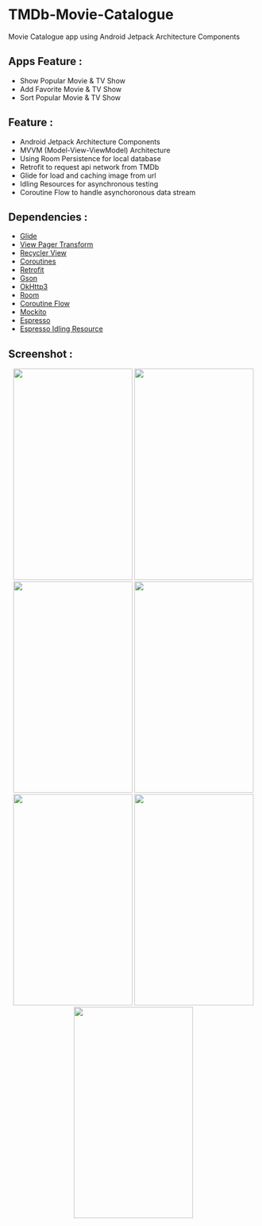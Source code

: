 # TMDb-Movie-Catalogue
Movie Catalogue app using Android Jetpack Architecture Components

## Apps Feature  :
* Show Popular Movie & TV Show
* Add Favorite Movie & TV Show
* Sort Popular Movie & TV Show

## Feature  :
* Android Jetpack Architecture Components
* MVVM (Model-View-ViewModel) Architecture
* Using Room Persistence for local database
* Retrofit to request api network from TMDb
* Glide for load and caching image from url
* Idling Resources for asynchronous testing
* Coroutine Flow to handle asynchoronous data stream

## Dependencies :
* [Glide](https://github.com/bumptech/glide)
* [View Pager Transform](https://github.com/ToxicBakery/ViewPagerTransforms)
* [Recycler View](https://developer.android.com/jetpack/androidx/releases/recyclerview)
* [Coroutines](https://github.com/Kotlin/kotlinx.coroutines)
* [Retrofit](https://square.github.io/retrofit/)
* [Gson](https://github.com/google/gson)
* [OkHttp3](https://github.com/square/okhttp/tree/master/okhttp-logging-interceptor)
* [Room](https://developer.android.com/training/data-storage/room)
* [Coroutine Flow](https://github.com/Kotlin/kotlinx.coroutines)
* [Mockito](https://github.com/mockito/mockito)
* [Espresso](https://developer.android.com/training/testing/espresso/setup)
* [Espresso Idling Resource](https://developer.android.com/training/testing/set-up-project)

## Screenshot : 
<p align="center">
  <img src="https://user-images.githubusercontent.com/27962017/109411967-ff1dba80-79d7-11eb-8c2c-d45ba57c6a2f.png" width="240" height="426">
  <img src="https://user-images.githubusercontent.com/27962017/109411976-0e046d00-79d8-11eb-884e-373373d91c5b.png" width="240" height="426">
  <img src="https://user-images.githubusercontent.com/27962017/109411991-1f4d7980-79d8-11eb-8f63-4a9de45f99f8.png" width="240" height="426">
  <img src="https://user-images.githubusercontent.com/27962017/109412023-5e7bca80-79d8-11eb-9a6e-90c634dc65e7.png" width="240" height="426">
  <img src="https://user-images.githubusercontent.com/27962017/109412076-8a974b80-79d8-11eb-9edb-eee46bd40c91.png" width="240" height="426">
  <img src="https://user-images.githubusercontent.com/27962017/109412107-ac90ce00-79d8-11eb-8bc0-bbf809f4feea.png" width="240" height="426">
  <img src="https://user-images.githubusercontent.com/27962017/109412120-bfa39e00-79d8-11eb-90cb-a3eabf2bbcc2.png" width="240" height="426">
</p>
